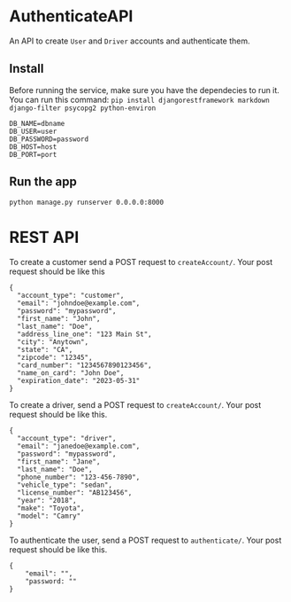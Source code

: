 # AuthenticateAPI

An API to create `User` and `Driver` accounts and authenticate them.

## Install

Before running the service, make sure you have the dependecies to run it. You can run this command:
`pip install djangorestframework markdown django-filter psycopg2 python-environ`
```
DB_NAME=dbname
DB_USER=user
DB_PASSWORD=password
DB_HOST=host
DB_PORT=port
```

## Run the app
`python manage.py runserver 0.0.0.0:8000`

# REST API
To create a customer send a POST request to `createAccount/`. Your post request should be like this 
```
{
  "account_type": "customer",
  "email": "johndoe@example.com",
  "password": "mypassword",
  "first_name": "John",
  "last_name": "Doe",
  "address_line_one": "123 Main St",
  "city": "Anytown",
  "state": "CA",
  "zipcode": "12345",
  "card_number": "1234567890123456",
  "name_on_card": "John Doe",
  "expiration_date": "2023-05-31"
}
```

To create a driver, send a POST request to `createAccount/`. Your post request should be like this.
```
{
  "account_type": "driver",
  "email": "janedoe@example.com",
  "password": "mypassword",
  "first_name": "Jane",
  "last_name": "Doe",
  "phone_number": "123-456-7890",
  "vehicle_type": "sedan",
  "license_number": "AB123456",
  "year": "2018",
  "make": "Toyota",
  "model": "Camry"
}
``` 

To authenticate the user, send a POST request to `authenticate/`. Your post request should be like this.
```
{
    "email": "",
    "password: ""
}
```